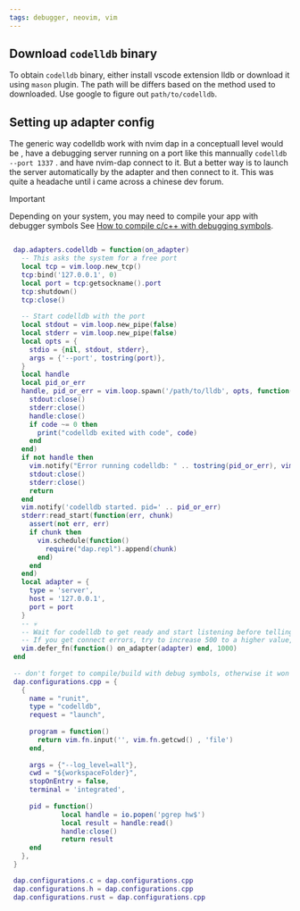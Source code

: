 ```yaml
---
tags: debugger, neovim, vim
---
```

## Download `codelldb` binary
To obtain `codelldb` binary, either install vscode extension lldb or download it using `mason` plugin.
The path will be differs based on the method used to downloaded. Use google to figure out `path/to/codelldb`.


## Setting up adapter config
The generic way codelldb work with nvim dap in a conceptuall level would be , have a debugging server running on a port like this mannually `codelldb --port 1337` . and have nvim-dap connect to it.
But a better way is to launch the server automatically by the adapter and then connect to it. This was quite a headache until i came across a chinese dev forum. 

> [!Important]
> Depending on your system, you may need to compile your app with debugger symbols
>See [How to compile c/c++ with debugging symbols](https://help.totalview.io/previous_releases/2020.3/HTML/index.html#page/TotalView/totalviewlhug-appendix-compiling.29.2.html).
>


```lua

 dap.adapters.codelldb = function(on_adapter)
   -- This asks the system for a free port
   local tcp = vim.loop.new_tcp()
   tcp:bind('127.0.0.1', 0)
   local port = tcp:getsockname().port
   tcp:shutdown()
   tcp:close()
 
   -- Start codelldb with the port
   local stdout = vim.loop.new_pipe(false)
   local stderr = vim.loop.new_pipe(false)
   local opts = {
     stdio = {nil, stdout, stderr},
     args = {'--port', tostring(port)},
   }
   local handle
   local pid_or_err
   handle, pid_or_err = vim.loop.spawn('/path/to/lldb', opts, function(code)
     stdout:close()
     stderr:close()
     handle:close()
     if code ~= 0 then
       print("codelldb exited with code", code)
     end
   end)
   if not handle then
     vim.notify("Error running codelldb: " .. tostring(pid_or_err), vim.log.levels.ERROR)
     stdout:close()
     stderr:close()
     return
   end
   vim.notify('codelldb started. pid=' .. pid_or_err)
   stderr:read_start(function(err, chunk)
     assert(not err, err)
     if chunk then
       vim.schedule(function()
         require("dap.repl").append(chunk)
       end)
     end
   end)
   local adapter = {
     type = 'server',
     host = '127.0.0.1',
     port = port
   }
   -- 💀
   -- Wait for codelldb to get ready and start listening before telling nvim-dap to connect
   -- If you get connect errors, try to increase 500 to a higher value, or check the stderr (Open the REPL)
   vim.defer_fn(function() on_adapter(adapter) end, 1000)
 end
 
 -- don't forget to compile/build with debug symbols, otherwise it won't work.
 dap.configurations.cpp = {
   {
     name = "runit",
     type = "codelldb",
     request = "launch",
 
     program = function()
       return vim.fn.input('', vim.fn.getcwd() , 'file')
     end,
 
     args = {"--log_level=all"},
     cwd = "${workspaceFolder}",
     stopOnEntry = false,
     terminal = 'integrated',
 
     pid = function()
             local handle = io.popen('pgrep hw$')
             local result = handle:read()
             handle:close()
             return result
     end
   },
 }

 dap.configurations.c = dap.configurations.cpp
 dap.configurations.h = dap.configurations.cpp
 dap.configurations.rust = dap.configurations.cpp
 
```
